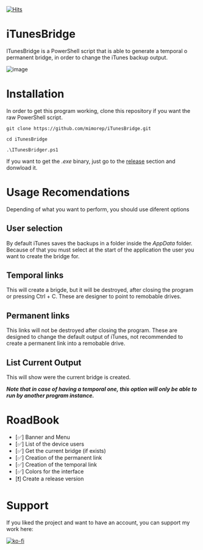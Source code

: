 [![Hits](https://hits.seeyoufarm.com/api/count/incr/badge.svg?url=https%3A%2F%2Fgithub.com%2Fmimorep%2FiTunesBridge&count_bg=%23555555&title_bg=%23555555&icon=mediafire.svg&icon_color=%23FF914C&title=Views&edge_flat=false)](https://hits.seeyoufarm.com)

# iTunesBridge

ITunesBridge is a PowerShell script that is able to generate a temporal o permanent bridge, in order to change the iTunes backup output.

![image](https://user-images.githubusercontent.com/43792651/190635373-6e294439-8f2a-42ab-b068-575a59f1a6c1.png)

# Installation

In order to get this program working, clone this repository if you want the raw PowerShell script.

```
git clone https://github.com/mimorep/iTunesBridge.git

cd iTunesBridge

.\ITunesBridger.ps1
```

If you want to get the *.exe* binary, just go to the [release] section and donwload it.

[release]: https://github.com/mimorep/iTunesBridge/releases

# Usage Recomendations

Depending of what you want to perform, you should use diferent options

## User selection

By default iTunes saves the backups in a folder inside the *AppData* folder. Because of that you must select at the start of the application the user you want to create the bridge for.

## Temporal links

This will create a brigde, but it will be destroyed, after closing the program or pressing Ctrl + C. These are designer to point to remobable drives.

## Permanent links

This links will not be destroyed after closing the program. These are designed to change the default output of iTunes, not recommended to create a permanent link into a remobable drive.

## List Current Output

This will show were the current bridge  is created.

***Note that in case of having a temporal one, this option will only be able to run by another program instance.***

# RoadBook

- [:white_check_mark:] Banner and Menu
- [:white_check_mark:] List of the device users
- [:white_check_mark:] Get the current bridge (if exists)
- [:white_check_mark:] Creation of the permanent link
- [:white_check_mark:] Creation of the temporal link
- [:white_check_mark:] Colors for the interface
- [:heavy_exclamation_mark:] Create a release version

# Support

If you liked the project and want to have an account, you can support my work here:

[![ko-fi](https://ko-fi.com/img/githubbutton_sm.svg)](https://ko-fi.com/C0C1EGEYL)
